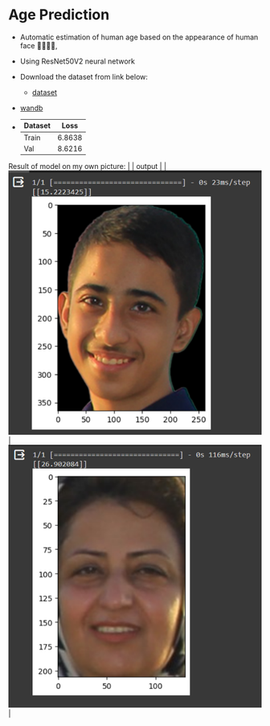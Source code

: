 # Age Prediction
- Automatic estimation of human age based on the appearance of human face 👶🏻👵🏻,
- Using ResNet50V2 neural network

- Download the  dataset from link below:
  - [dataset](https://www.kaggle.com/jangedoo/utkface-new)

- [wandb](https://wandb.ai/mohamad-nematizadehhh/Age_Prediction)

- | Dataset |  Loss	     | 
    | :---   |   :---:   | 
    |Train   |  6.8638   | 
    |Val     |  8.6216   |
  
Result of model on my own picture:
    |  |  output  | 
    | ![output](https://github.com/MohamadNematizadeh/Age-Prediction/blob/main/imag%20data/2023-11-04.png?raw=true)  |  
    ![output](https://github.com/MohamadNematizadeh/Age-Prediction/blob/main/imag%20data/2023-11-04%20(1).png?raw=true)    | 


     



